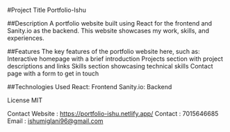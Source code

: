#Project Title
Portfolio-Ishu

##Description
A portfolio website built using React for the frontend and Sanity.io as the backend. This website showcases my work, skills, and experiences.

##Features
The key features of the portfolio website here, such as:
Interactive homepage with a brief introduction
Projects section with project descriptions and links
Skills section showcasing technical skills
Contact page with a form to get in touch

##Technologies Used
React: Frontend
Sanity.io: Backend

License
MIT

Contact
Website : https://portfolio-ishu.netlify.app/
Contact : 7015646685
Email : ishumiglani96@gmail.com